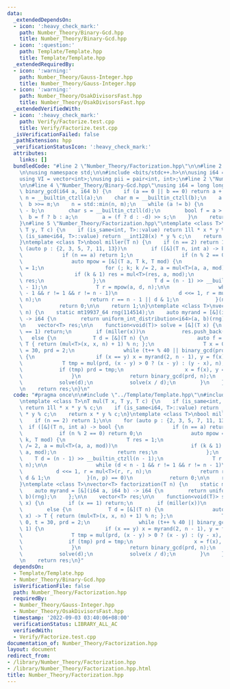 ```yaml
---
data:
  _extendedDependsOn:
  - icon: ':heavy_check_mark:'
    path: Number_Theory/Binary-Gcd.hpp
    title: Number_Theory/Binary-Gcd.hpp
  - icon: ':question:'
    path: Template/Template.hpp
    title: Template/Template.hpp
  _extendedRequiredBy:
  - icon: ':warning:'
    path: Number_Theory/Gauss-Integer.hpp
    title: Number_Theory/Gauss-Integer.hpp
  - icon: ':warning:'
    path: Number_Theory/OsakDivisorsFast.hpp
    title: Number_Theory/OsakDivisorsFast.hpp
  _extendedVerifiedWith:
  - icon: ':heavy_check_mark:'
    path: Verify/Factorize.test.cpp
    title: Verify/Factorize.test.cpp
  _isVerificationFailed: false
  _pathExtension: hpp
  _verificationStatusIcon: ':heavy_check_mark:'
  attributes:
    links: []
  bundledCode: "#line 2 \"Number_Theory/Factorization.hpp\"\n\n#line 2 \"Template/Template.hpp\"\
    \n\nusing namespace std;\n\n#include <bits/stdc++.h>\n\nusing i64 = long long;\n\
    using VI = vector<int>;\nusing pii = pair<int, int>;\n#line 2 \"Number_Theory/Binary-Gcd.hpp\"\
    \n\n#line 4 \"Number_Theory/Binary-Gcd.hpp\"\nusing i64 = long long;\ninline i64\
    \ binary_gcd(i64 a, i64 b) {\n    if (a == 0 || b == 0) return a + b;\n    char\
    \ n = __builtin_ctzll(a);\n    char m = __builtin_ctzll(b);\n    a >>= n;\n  \
    \  b >>= m;\n    n = std::min(n, m);\n    while (a != b) {\n        i64 d = a\
    \ - b;\n        char s = __builtin_ctzll(d);\n        bool f = a > b;\n      \
    \  b = f ? b : a;\n        a = (f ? d : -d) >> s;\n    }\n    return a << n;\n\
    }\n#line 5 \"Number_Theory/Factorization.hpp\"\ntemplate <class T>\nT mul(T x,\
    \ T y, T c) {\n    if (is_same<int, T>::value) return 1ll * x * y % c;\n    if\
    \ (is_same<i64, T>::value) return __int128(x) * y % c;\n    return x * y % c;\n\
    }\ntemplate <class T>\nbool miller(T n) {\n    if (n == 2) return 1;\n\n    for\
    \ (auto p : {2, 3, 5, 7, 11, 13})\n        if ([&](T n, int a) -> bool {\n   \
    \             if (n == a) return 1;\n                if (n % 2 == 0) return 0;\n\
    \                auto mpow = [&](T a, T k, T mod) {\n                    T res\
    \ = 1;\n                    for (; k; k /= 2, a = mul<T>(a, a, mod))\n       \
    \                 if (k & 1) res = mul<T>(res, a, mod);\n                    return\
    \ res;\n                };\n                T d = (n - 1) >> __builtin_ctzll(n\
    \ - 1);\n                T r = mpow(a, d, n);\n\n                while (d < n\
    \ - 1 && r != 1 && r != n - 1)\n                    d <<= 1, r = mul<T>(r, r,\
    \ n);\n                return r == n - 1 || d & 1;\n            }(n, p) == 0)\n\
    \            return 0;\n\n    return 1;\n}\ntemplate <class T>\nvector<T> factorization(T\
    \ n) {\n    static mt19937_64 rng(114514);\n    auto myrand = [&](i64 a, i64 b)\
    \ -> i64 {\n        return uniform_int_distribution<i64>(a, b)(rng);\n    };\n\
    \n    vector<T> res;\n\n    function<void(T)> solve = [&](T x) {\n        if (x\
    \ == 1) return;\n        if (miller(x))\n            res.push_back(x);\n     \
    \   else {\n            T d = [&](T n) {\n                auto f = [&](T x) ->\
    \ T { return (mul<T>(x, x, n) + 1) % n; };\n                T x = 0, y = 0, t\
    \ = 30, prd = 2;\n                while (t++ % 40 || binary_gcd(prd, n) == 1)\
    \ {\n                    if (x == y) x = myrand(2, n - 1), y = f(x);\n       \
    \             T tmp = mul(prd, (x - y) > 0 ? (x - y) : (y - x), n);\n        \
    \            if (tmp) prd = tmp;\n                    x = f(x), y = f(f(y));\n\
    \                }\n                return binary_gcd(prd, n);\n            }(x);\n\
    \            solve(d);\n            solve(x / d);\n        }\n    };\n\n    solve(n);\n\
    \n    return res;\n}\n"
  code: "#pragma once\n\n#include \"../Template/Template.hpp\"\n#include \"Binary-Gcd.hpp\"\
    \ntemplate <class T>\nT mul(T x, T y, T c) {\n    if (is_same<int, T>::value)\
    \ return 1ll * x * y % c;\n    if (is_same<i64, T>::value) return __int128(x)\
    \ * y % c;\n    return x * y % c;\n}\ntemplate <class T>\nbool miller(T n) {\n\
    \    if (n == 2) return 1;\n\n    for (auto p : {2, 3, 5, 7, 11, 13})\n      \
    \  if ([&](T n, int a) -> bool {\n                if (n == a) return 1;\n    \
    \            if (n % 2 == 0) return 0;\n                auto mpow = [&](T a, T\
    \ k, T mod) {\n                    T res = 1;\n                    for (; k; k\
    \ /= 2, a = mul<T>(a, a, mod))\n                        if (k & 1) res = mul<T>(res,\
    \ a, mod);\n                    return res;\n                };\n            \
    \    T d = (n - 1) >> __builtin_ctzll(n - 1);\n                T r = mpow(a, d,\
    \ n);\n\n                while (d < n - 1 && r != 1 && r != n - 1)\n         \
    \           d <<= 1, r = mul<T>(r, r, n);\n                return r == n - 1 ||\
    \ d & 1;\n            }(n, p) == 0)\n            return 0;\n\n    return 1;\n\
    }\ntemplate <class T>\nvector<T> factorization(T n) {\n    static mt19937_64 rng(114514);\n\
    \    auto myrand = [&](i64 a, i64 b) -> i64 {\n        return uniform_int_distribution<i64>(a,\
    \ b)(rng);\n    };\n\n    vector<T> res;\n\n    function<void(T)> solve = [&](T\
    \ x) {\n        if (x == 1) return;\n        if (miller(x))\n            res.push_back(x);\n\
    \        else {\n            T d = [&](T n) {\n                auto f = [&](T\
    \ x) -> T { return (mul<T>(x, x, n) + 1) % n; };\n                T x = 0, y =\
    \ 0, t = 30, prd = 2;\n                while (t++ % 40 || binary_gcd(prd, n) ==\
    \ 1) {\n                    if (x == y) x = myrand(2, n - 1), y = f(x);\n    \
    \                T tmp = mul(prd, (x - y) > 0 ? (x - y) : (y - x), n);\n     \
    \               if (tmp) prd = tmp;\n                    x = f(x), y = f(f(y));\n\
    \                }\n                return binary_gcd(prd, n);\n            }(x);\n\
    \            solve(d);\n            solve(x / d);\n        }\n    };\n\n    solve(n);\n\
    \n    return res;\n}"
  dependsOn:
  - Template/Template.hpp
  - Number_Theory/Binary-Gcd.hpp
  isVerificationFile: false
  path: Number_Theory/Factorization.hpp
  requiredBy:
  - Number_Theory/Gauss-Integer.hpp
  - Number_Theory/OsakDivisorsFast.hpp
  timestamp: '2022-09-03 03:40:06+08:00'
  verificationStatus: LIBRARY_ALL_AC
  verifiedWith:
  - Verify/Factorize.test.cpp
documentation_of: Number_Theory/Factorization.hpp
layout: document
redirect_from:
- /library/Number_Theory/Factorization.hpp
- /library/Number_Theory/Factorization.hpp.html
title: Number_Theory/Factorization.hpp
---
```

